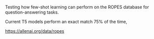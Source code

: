 Testing how few-shot learning can perform on the ROPES database for question-answering tasks. 

Current T5 models perform an exact match 75% of the time, 

https://allenai.org/data/ropes
